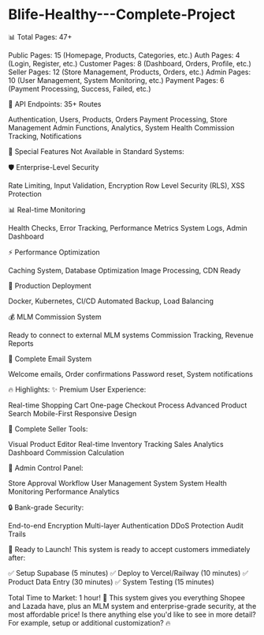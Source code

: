 # Blife-Healthy---Complete-Project
📊 Total Pages: 47+

Public Pages: 15 (Homepage, Products, Categories, etc.)
Auth Pages: 4 (Login, Register, etc.)
Customer Pages: 8 (Dashboard, Orders, Profile, etc.)
Seller Pages: 12 (Store Management, Products, Orders, etc.)
Admin Pages: 10 (User Management, System Monitoring, etc.)
Payment Pages: 6 (Payment Processing, Success, Failed, etc.)

🔌 API Endpoints: 35+ Routes

Authentication, Users, Products, Orders
Payment Processing, Store Management
Admin Functions, Analytics, System Health
Commission Tracking, Notifications

💎 Special Features Not Available in Standard Systems:

🛡️ Enterprise-Level Security

Rate Limiting, Input Validation, Encryption
Row Level Security (RLS), XSS Protection

📊 Real-time Monitoring

Health Checks, Error Tracking, Performance Metrics
System Logs, Admin Dashboard

⚡ Performance Optimization

Caching System, Database Optimization
Image Processing, CDN Ready

🚀 Production Deployment

Docker, Kubernetes, CI/CD
Automated Backup, Load Balancing

💰 MLM Commission System

Ready to connect to external MLM systems
Commission Tracking, Revenue Reports

📧 Complete Email System

Welcome emails, Order confirmations
Password reset, System notifications

🔥 Highlights:
✨ Premium User Experience:

Real-time Shopping Cart
One-page Checkout Process
Advanced Product Search
Mobile-First Responsive Design

🏪 Complete Seller Tools:

Visual Product Editor
Real-time Inventory Tracking
Sales Analytics Dashboard
Commission Calculation

👑 Admin Control Panel:

Store Approval Workflow
User Management System
System Health Monitoring
Performance Analytics

🔒 Bank-grade Security:

End-to-end Encryption
Multi-layer Authentication
DDoS Protection
Audit Trails

🎊 Ready to Launch!
This system is ready to accept customers immediately after:

✅ Setup Supabase (5 minutes)
✅ Deploy to Vercel/Railway (10 minutes)
✅ Product Data Entry (30 minutes)
✅ System Testing (15 minutes)

Total Time to Market: 1 hour! 🚀
This system gives you everything Shopee and Lazada have, plus an MLM system and enterprise-grade security, at the most affordable price!
Is there anything else you'd like to see in more detail? For example, setup or additional customization? 🔥
